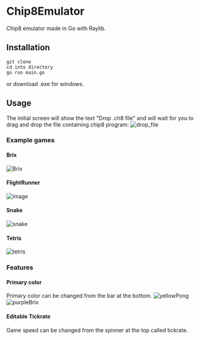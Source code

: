 # Chip8Emulator
Chip8 emulator made in Go with Raylib.
## Installation
```
git clone
cd into directory
go run main.go
```
or download .exe for windows.

## Usage
The initial screen will show the text "Drop .ch8 file" and will wait for you to
drag and drop the file containing chip8 program:
![drop_file](https://github.com/AngryWeather/Chip8Emulator/assets/105065960/f8936bcf-2625-4074-8bfb-807d7e7731a4)
### Example games
#### Brix
![Brix](https://github.com/AngryWeather/Chip8Emulator/assets/105065960/0d585b91-4069-4e3d-a6b6-b811bbad999e)
#### FlightRunner
![image](https://github.com/AngryWeather/Chip8Emulator/assets/105065960/816e41e2-921b-4543-b05b-daa2cd24ec96)
#### Snake
![snake](https://github.com/AngryWeather/Chip8Emulator/assets/105065960/627533af-56e5-4468-9d71-6362bcd2186b)
#### Tetris
![tetris](https://github.com/AngryWeather/Chip8Emulator/assets/105065960/bdcd1ac6-c658-4bd2-b6ff-5f0fa0269155)
### Features
#### Primary color
Primary color can be changed from the bar at the bottom.
![yellowPong](https://github.com/AngryWeather/Chip8Emulator/assets/105065960/ec2ed476-7117-4136-b17c-2e55b0b2bd0d)
![purpleBrix](https://github.com/AngryWeather/Chip8Emulator/assets/105065960/d3bfa0d4-7fa5-4594-af61-89c49ade70d0)
#### Editable Tickrate
Game speed can be changed from the spinner at the top called tickrate.
